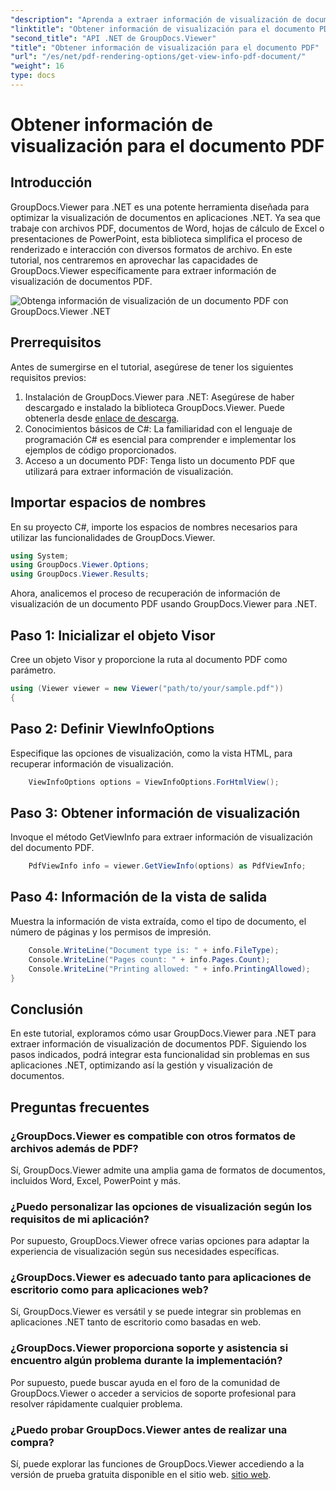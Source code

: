 ```yaml
---
"description": "Aprenda a extraer información de visualización de documentos PDF utilizando GroupDocs.Viewer para .NET en este completo tutorial."
"linktitle": "Obtener información de visualización para el documento PDF"
"second_title": "API .NET de GroupDocs.Viewer"
"title": "Obtener información de visualización para el documento PDF"
"url": "/es/net/pdf-rendering-options/get-view-info-pdf-document/"
"weight": 16
type: docs
---
```

# Obtener información de visualización para el documento PDF

## Introducción
GroupDocs.Viewer para .NET es una potente herramienta diseñada para optimizar la visualización de documentos en aplicaciones .NET. Ya sea que trabaje con archivos PDF, documentos de Word, hojas de cálculo de Excel o presentaciones de PowerPoint, esta biblioteca simplifica el proceso de renderizado e interacción con diversos formatos de archivo. En este tutorial, nos centraremos en aprovechar las capacidades de GroupDocs.Viewer específicamente para extraer información de visualización de documentos PDF.

![Obtenga información de visualización de un documento PDF con GroupDocs.Viewer .NET](/viewer/pdf-rendering-options/get-view-iInfo-for-pdf-document.png)

## Prerrequisitos
Antes de sumergirse en el tutorial, asegúrese de tener los siguientes requisitos previos:
1. Instalación de GroupDocs.Viewer para .NET: Asegúrese de haber descargado e instalado la biblioteca GroupDocs.Viewer. Puede obtenerla desde [enlace de descarga](https://releases.groupdocs.com/viewer/net/).   
2. Conocimientos básicos de C#: La familiaridad con el lenguaje de programación C# es esencial para comprender e implementar los ejemplos de código proporcionados.
3. Acceso a un documento PDF: Tenga listo un documento PDF que utilizará para extraer información de visualización.

## Importar espacios de nombres
En su proyecto C#, importe los espacios de nombres necesarios para utilizar las funcionalidades de GroupDocs.Viewer.

```csharp
using System;
using GroupDocs.Viewer.Options;
using GroupDocs.Viewer.Results;
```


Ahora, analicemos el proceso de recuperación de información de visualización de un documento PDF usando GroupDocs.Viewer para .NET.
## Paso 1: Inicializar el objeto Visor
Cree un objeto Visor y proporcione la ruta al documento PDF como parámetro.
```csharp
using (Viewer viewer = new Viewer("path/to/your/sample.pdf"))
{
```
## Paso 2: Definir ViewInfoOptions
Especifique las opciones de visualización, como la vista HTML, para recuperar información de visualización.
```csharp
	ViewInfoOptions options = ViewInfoOptions.ForHtmlView();
```
## Paso 3: Obtener información de visualización
Invoque el método GetViewInfo para extraer información de visualización del documento PDF.
```csharp
	PdfViewInfo info = viewer.GetViewInfo(options) as PdfViewInfo;
```
## Paso 4: Información de la vista de salida
Muestra la información de vista extraída, como el tipo de documento, el número de páginas y los permisos de impresión.
```csharp
	Console.WriteLine("Document type is: " + info.FileType);
	Console.WriteLine("Pages count: " + info.Pages.Count);
	Console.WriteLine("Printing allowed: " + info.PrintingAllowed);
}
```

## Conclusión
En este tutorial, exploramos cómo usar GroupDocs.Viewer para .NET para extraer información de visualización de documentos PDF. Siguiendo los pasos indicados, podrá integrar esta funcionalidad sin problemas en sus aplicaciones .NET, optimizando así la gestión y visualización de documentos.
## Preguntas frecuentes
### ¿GroupDocs.Viewer es compatible con otros formatos de archivos además de PDF?
Sí, GroupDocs.Viewer admite una amplia gama de formatos de documentos, incluidos Word, Excel, PowerPoint y más.
### ¿Puedo personalizar las opciones de visualización según los requisitos de mi aplicación?
Por supuesto, GroupDocs.Viewer ofrece varias opciones para adaptar la experiencia de visualización según sus necesidades específicas.
### ¿GroupDocs.Viewer es adecuado tanto para aplicaciones de escritorio como para aplicaciones web?
Sí, GroupDocs.Viewer es versátil y se puede integrar sin problemas en aplicaciones .NET tanto de escritorio como basadas en web.
### ¿GroupDocs.Viewer proporciona soporte y asistencia si encuentro algún problema durante la implementación?
Por supuesto, puede buscar ayuda en el foro de la comunidad de GroupDocs.Viewer o acceder a servicios de soporte profesional para resolver rápidamente cualquier problema.
### ¿Puedo probar GroupDocs.Viewer antes de realizar una compra?
Sí, puede explorar las funciones de GroupDocs.Viewer accediendo a la versión de prueba gratuita disponible en el sitio web. [sitio web](https://purchase.groupdocs.com/buy).